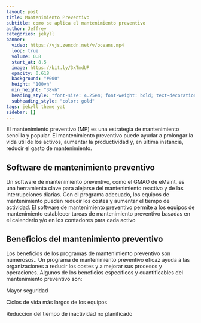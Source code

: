 ```yaml
---
layout: post
title: Mantenimiento Preventivo
subtitle: como se aplica el mantenimiento preventivo
author: Jeffrey
categories: jekyll
banner:
  video: https://vjs.zencdn.net/v/oceans.mp4
  loop: true
  volume: 0.8
  start_at: 8.5
  image: https://bit.ly/3xTmdUP
  opacity: 0.618
  background: "#000"
  height: "100vh"
  min_height: "38vh"
  heading_style: "font-size: 4.25em; font-weight: bold; text-decoration: underline"
  subheading_style: "color: gold"
tags: jekyll theme yat
sidebar: []
---
```


El mantenimiento preventivo (MP) es una estrategia de mantenimiento sencilla y popular. El mantenimiento preventivo puede ayudar a prolongar la vida útil de los activos, aumentar la productividad y, en última instancia, reducir el gasto de mantenimiento.



## Software de mantenimiento preventivo

Un software de mantenimiento preventivo, como el GMAO de eMaint, es una herramienta clave para alejarse del mantenimiento reactivo y de las interrupciones diarias. Con el programa adecuado, los equipos de mantenimiento pueden reducir los costes y aumentar el tiempo de actividad. El software de mantenimiento preventivo permite a los equipos de mantenimiento establecer tareas de mantenimiento preventivo basadas en el calendario y/o en los contadores para cada activo


## Beneficios del mantenimiento preventivo
Los beneficios de los programas de mantenimiento preventivo son numerosos.. Un programa de mantenimiento preventivo eficaz ayuda a las organizaciones a reducir los costes y a mejorar sus procesos y operaciones. Algunos de los beneficios específicos y cuantificables del mantenimiento preventivo son:

Mayor seguridad


Ciclos de vida más largos de los equipos


Reducción del tiempo de inactividad no planificado

[jekyll-docs]: https://jekyllrb.com/docs/home
[jekyll-gh]: https://github.com/jekyll/jekyll
[jekyll-talk]: https://talk.jekyllrb.com/





```
